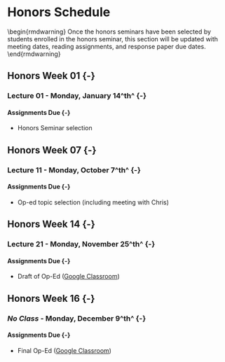 # Honors Schedule

\begin{rmdwarning}
Once the honors seminars have been selected by students enrolled in the
honors seminar, this section will be updated with meeting dates, reading
assignments, and response paper due dates.
\end{rmdwarning}

## Honors Week 01 {-}

### Lecture 01 - Monday, January 14^th^ {-}

#### Assignments Due {-}

* Honors Seminar selection

## Honors Week 07 {-}

### Lecture 11 - Monday, October 7^th^ {-}

#### Assignments Due {-}

* Op-ed topic selection (including meeting with Chris)

## Honors Week 14 {-}

### Lecture 21 - Monday, November 25^th^ {-}

#### Assignments Due {-}

* Draft of Op-Ed (<a href="#" target="_blank">Google Classroom</a>)

## Honors Week 16 {-}

### *No Class* - Monday, December 9^th^ {-}

#### Assignments Due {-}

* Final Op-Ed (<a href="#" target="_blank">Google Classroom</a>)
